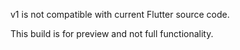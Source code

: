 v1 is not compatible with current Flutter source code.

This build is for preview and not full functionality.
